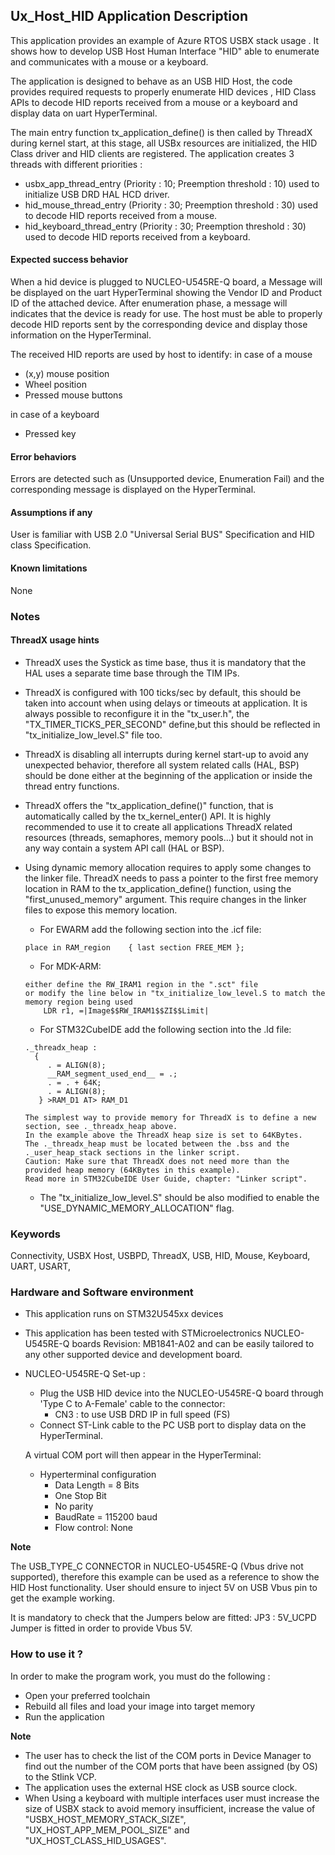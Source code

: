 
## <b>Ux_Host_HID Application Description</b>

This application provides an example of Azure RTOS USBX stack usage .
It shows how to develop USB Host Human Interface "HID" able to enumerate and communicates with a mouse or a keyboard.

The application is designed to behave as an USB HID Host, the code provides required requests to properly enumerate
HID devices , HID Class APIs to decode HID reports received from a mouse or a keyboard and display data on uart HyperTerminal.

The main entry function tx_application_define() is then called by ThreadX during kernel start, at this stage, all USBx resources
are initialized, the HID Class driver and HID clients are registered.
The application creates 3 threads with different priorities :

  - usbx_app_thread_entry     (Priority : 10; Preemption threshold : 10) used to initialize USB DRD HAL HCD driver.
  - hid_mouse_thread_entry    (Priority : 30; Preemption threshold : 30) used to decode HID reports received  from a mouse.
  - hid_keyboard_thread_entry (Priority : 30; Preemption threshold : 30) used to decode HID reports received  from a keyboard.

#### <b>Expected success behavior</b>

When a hid device is plugged to NUCLEO-U545RE-Q board, a Message will be displayed on the uart HyperTerminal showing
the Vendor ID and Product ID of the attached device.
After enumeration phase, a message will indicates that the device is ready for use.
The host must be able to properly decode HID reports sent by the corresponding device and display those information on the HyperTerminal.

The received HID reports are used by host to identify:
in case of a mouse
   - (x,y) mouse position
   - Wheel position
   - Pressed mouse buttons

in case of a keyboard
 - Pressed key

#### <b>Error behaviors</b>

Errors are detected such as (Unsupported device, Enumeration Fail) and the corresponding message is displayed on the HyperTerminal.

#### <b>Assumptions if any</b>

User is familiar with USB 2.0 "Universal Serial BUS" Specification and HID class Specification.

#### <b>Known limitations</b>
None

### <b>Notes</b>


#### <b>ThreadX usage hints</b>

 - ThreadX uses the Systick as time base, thus it is mandatory that the HAL uses a separate time base through the TIM IPs.
 - ThreadX is configured with 100 ticks/sec by default, this should be taken into account when using delays or timeouts at application. It is always possible to reconfigure it in the "tx_user.h", the "TX_TIMER_TICKS_PER_SECOND" define,but this should be reflected in "tx_initialize_low_level.S" file too.
 - ThreadX is disabling all interrupts during kernel start-up to avoid any unexpected behavior, therefore all system related calls (HAL, BSP) should be done either at the beginning of the application or inside the thread entry functions.
 - ThreadX offers the "tx_application_define()" function, that is automatically called by the tx_kernel_enter() API.
   It is highly recommended to use it to create all applications ThreadX related resources (threads, semaphores, memory pools...)  but it should not in any way contain a system API call (HAL or BSP).
 - Using dynamic memory allocation requires to apply some changes to the linker file.
   ThreadX needs to pass a pointer to the first free memory location in RAM to the tx_application_define() function,
   using the "first_unused_memory" argument.
   This require changes in the linker files to expose this memory location.
    + For EWARM add the following section into the .icf file:
     ```
     place in RAM_region    { last section FREE_MEM };
     ```
    + For MDK-ARM:
    ```
    either define the RW_IRAM1 region in the ".sct" file
    or modify the line below in "tx_initialize_low_level.S to match the memory region being used
        LDR r1, =|Image$$RW_IRAM1$$ZI$$Limit|
    ```
    + For STM32CubeIDE add the following section into the .ld file:
    ```
    ._threadx_heap :
      {
         . = ALIGN(8);
         __RAM_segment_used_end__ = .;
         . = . + 64K;
         . = ALIGN(8);
       } >RAM_D1 AT> RAM_D1
    ```

       The simplest way to provide memory for ThreadX is to define a new section, see ._threadx_heap above.
       In the example above the ThreadX heap size is set to 64KBytes.
       The ._threadx_heap must be located between the .bss and the ._user_heap_stack sections in the linker script.
       Caution: Make sure that ThreadX does not need more than the provided heap memory (64KBytes in this example).
       Read more in STM32CubeIDE User Guide, chapter: "Linker script".

    + The "tx_initialize_low_level.S" should be also modified to enable the "USE_DYNAMIC_MEMORY_ALLOCATION" flag.


### <b>Keywords</b>

Connectivity, USBX Host, USBPD, ThreadX, USB, HID, Mouse, Keyboard, UART, USART,


### <b>Hardware and Software environment</b>

  - This application runs on STM32U545xx devices
  - This application has been tested with STMicroelectronics NUCLEO-U545RE-Q boards Revision: MB1841-A02
    and can be easily tailored to any other supported device and development board.

- NUCLEO-U545RE-Q Set-up :
    - Plug the USB HID device into the NUCLEO-U545RE-Q board through 'Type C  to A-Female' cable to the connector:
      - CN3 : to use USB DRD IP in full speed (FS)
    - Connect ST-Link cable to the PC USB port to display data on the HyperTerminal.

    A virtual COM port will then appear in the HyperTerminal:
     - Hyperterminal configuration
       - Data Length = 8 Bits
       - One Stop Bit
       - No parity
       - BaudRate = 115200 baud
       - Flow control: None

<b>Note</b>

The USB_TYPE_C CONNECTOR in NUCLEO-U545RE-Q (Vbus drive not supported), therefore this example can be used as a reference to show the HID Host functionality.
User should ensure to inject 5V on USB Vbus pin to get the example working.

It is mandatory to check that the Jumpers below are fitted:
    JP3           : 5V_UCPD Jumper is fitted in order to provide Vbus 5V.


### <b>How to use it ?</b>

In order to make the program work, you must do the following :

 - Open your preferred toolchain
 - Rebuild all files and load your image into target memory
 - Run the application

<b>Note</b>

 - The user has to check the list of the COM ports in Device Manager to find out the number of the COM ports that have been assigned (by OS) to the Stlink VCP.
 - The application uses the external HSE clock as USB source clock.
 - When Using a keyboard with multiple interfaces user must increase the size of USBX stack to avoid memory insufficient, increase the value of "USBX_HOST_MEMORY_STACK_SIZE", "UX_HOST_APP_MEM_POOL_SIZE" and "UX_HOST_CLASS_HID_USAGES".
